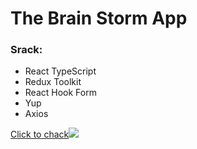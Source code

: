 # The Brain Storm App 

### Srack:
- React TypeScript
- Redux Toolkit
- React Hook Form
- Yup
- Axios

<a href="https://sashapolyanski.github.io/BrainStorm/">Click to chack<img src="https://www.myfortcredit.com/wp-content/uploads/2018/05/hands-click-png-icon-5.png?w=640"></a>

